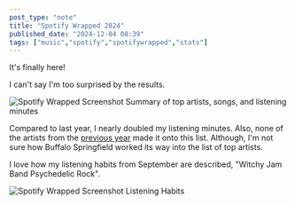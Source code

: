 ```yaml
---
post_type: "note" 
title: "Spotify Wrapped 2024"
published_date: "2024-12-04 08:39"
tags: ["music","spotify","spotifywrapped","stats"]
---
```


It's finally here! 

I can't say I'm too surprised by the results. 

![Spotify Wrapped Screenshot Summary of top artists, songs, and listening minutes](/images/feed/spotify-wrapped-2024-0.png)

Compared to last year, I nearly doubled my listening minutes. Also, none of the artists from the [previous year](/feed/spotify-wrapped-2023.md) made it onto this list. Although, I'm not sure how Buffalo Springfield worked its way into the list of top artists. 

I love how my listening habits from September are described, "Witchy Jam Band Psychedelic Rock". 

![Spotify Wrapped Screenshot Listening Habits](/images/feed/spotify-wrapped-2024-1.png)
